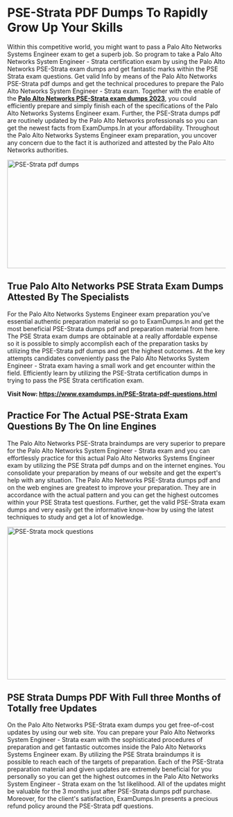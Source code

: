 <h1><strong>PSE-Strata PDF Dumps To Rapidly Grow Up Your Skills</strong></h1>
<p>Within this competitive world, you might want to pass a Palo Alto Networks Systems Engineer exam to get a superb job. So program to take a Palo Alto Networks System Engineer - Strata certification exam by using the Palo Alto Networks PSE-Strata exam dumps and get fantastic marks within the PSE Strata exam questions. Get valid Info by means of the Palo Alto Networks PSE-Strata pdf dumps and get the technical procedures to prepare the Palo Alto Networks System Engineer - Strata exam. Together with the enable of the <strong><a href="https://www.examdumps.in/PSE-Strata-pdf-questions.html">Palo Alto Networks PSE-Strata exam dumps 2023</a></strong>, you could efficiently prepare and simply finish each of the specifications of the Palo Alto Networks Systems Engineer exam. Further, the PSE-Strata dumps pdf are routinely updated by the Palo Alto Networks professionals so you can get the newest facts from ExamDumps.In at your affordability. Throughout the Palo Alto Networks Systems Engineer exam preparation, you uncover any concern due to the fact it is authorized and attested by the Palo Alto Networks authorities.</p>
<p><img src="https://i.ibb.co/zxJwW90/Copy-of-Online-Classes-Twitter-header-post-Made-with-Poster-My-Wall-1.png" alt="PSE-Strata pdf dumps" width="750" height="250" /></p>
<h2><strong>True Palo Alto Networks PSE Strata Exam Dumps Attested By The Specialists</strong></h2>
<p>For the Palo Alto Networks Systems Engineer exam preparation you've essential authentic preparation material so go to ExamDumps.In and get the most beneficial PSE-Strata dumps pdf and preparation material from here. The PSE Strata exam dumps are obtainable at a really affordable expense so it is possible to simply accomplish each of the preparation tasks by utilizing the PSE-Strata pdf dumps and get the highest outcomes. At the key attempts candidates conveniently pass the Palo Alto Networks System Engineer - Strata exam having a small work and get encounter within the field. Efficiently learn by utilizing the PSE-Strata certification dumps in trying to pass the PSE Strata certification exam.</p>
<p><strong>Visit Now:&nbsp;<a href="https://www.examdumps.in/PSE-Strata-pdf-questions.html">https://www.examdumps.in/PSE-Strata-pdf-questions.html</a></strong></p>
<h2><strong>Practice For The Actual PSE-Strata Exam Questions By The On line Engines</strong></h2>
<p>The Palo Alto Networks PSE-Strata braindumps are very superior to prepare for the Palo Alto Networks System Engineer - Strata exam and you can effortlessly practice for this actual Palo Alto Networks Systems Engineer exam by utilizing the PSE Strata pdf dumps and on the internet engines. You consolidate your preparation by means of our website and get the expert's help with any situation. The Palo Alto Networks PSE-Strata dumps pdf and on the web engines are greatest to improve your preparation. They are in accordance with the actual pattern and you can get the highest outcomes within your PSE Strata test questions. Further, get the valid PSE-Strata exam dumps and very easily get the informative know-how by using the latest techniques to study and get a lot of knowledge.</p>
<p><a href="https://www.examdumps.in/PSE-Strata-pdf-questions.html"><img src="https://i.ibb.co/QkNtdwY/Copy-of-Zoom-Online-Classes-Facebook-Share-Po-Made-with-Poster-My-Wall-1.jpg" alt="PSE-Strata mock questions" width="670" height="352" /></a></p>
<h2><strong>PSE Strata Dumps PDF With Full three Months of Totally free Updates</strong></h2>
<p>On the Palo Alto Networks PSE-Strata exam dumps you get free-of-cost updates by using our web site. You can prepare your Palo Alto Networks System Engineer - Strata exam with the sophisticated procedures of preparation and get fantastic outcomes inside the Palo Alto Networks Systems Engineer exam. By utilizing the PSE Strata braindumps it is possible to reach each of the targets of preparation. Each of the PSE-Strata preparation material and given updates are extremely beneficial for you personally so you can get the highest outcomes in the Palo Alto Networks System Engineer - Strata exam on the 1st likelihood. All of the updates might be valuable for the 3 months just after PSE-Strata dumps pdf purchase. Moreover, for the client's satisfaction, ExamDumps.In presents a precious refund policy around the PSE-Strata pdf questions.</p>
